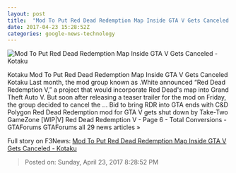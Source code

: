 ```yaml
---
layout: post
title:  "Mod To Put Red Dead Redemption Map Inside GTA V Gets Canceled - Kotaku"
date: 2017-04-23 15:28:52Z
categories: google-news-technology
---
```


![Mod To Put Red Dead Redemption Map Inside GTA V Gets Canceled - Kotaku](https://i.kinja-img.com/gawker-media/image/upload/s--yJsikyCo--/c_fill,fl_progressive,g_center,h_900,q_80,w_1600/dl8gxgl8i0dcftelaolb.png)

Kotaku Mod To Put Red Dead Redemption Map Inside GTA V Gets Canceled Kotaku Last month, the mod group known as .White announced “Red Dead Redemption V,” a project that would incorporate Red Dead's map into Grand Theft Auto V. But soon after releasing a teaser trailer for the mod on Friday, the group decided to cancel the ... Bid to bring RDR into GTA ends with C&D Polygon Red Dead Redemption mod for GTA V gets shut down by Take-Two GameZone [WIP|V] Red Dead Redemption V - Page 6 - Total Conversions - GTAForums GTAForums all 29 news articles »


Full story on F3News: [Mod To Put Red Dead Redemption Map Inside GTA V Gets Canceled - Kotaku](http://www.f3nws.com/n/zRXbjD)

> Posted on: Sunday, April 23, 2017 8:28:52 PM
